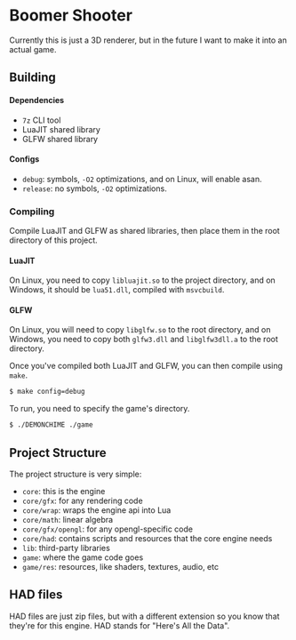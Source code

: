 # Boomer Shooter
Currently this is just a 3D renderer, but in the future I want to make it into an actual game.

## Building
#### Dependencies
- `7z` CLI tool
- LuaJIT shared library
- GLFW shared library
#### Configs
- `debug`: symbols, `-O2` optimizations, and on Linux, will enable asan.
- `release`: no symbols, `-O2` optimizations.
### Compiling
Compile LuaJIT and GLFW as shared libraries, then place them in the root
directory of this project.

#### LuaJIT
On Linux, you need to copy `libluajit.so` to the project directory, and on
Windows, it should be `lua51.dll`, compiled with `msvcbuild`.
#### GLFW
On Linux, you will need to copy `libglfw.so` to the root directory, and on 
Windows, you need to copy both `glfw3.dll` and `libglfw3dll.a` to the
root directory.

Once you've compiled both LuaJIT and GLFW, you can then compile using `make`.
```bash
$ make config=debug
```
To run, you need to specify the game's directory.
```bash
$ ./DEMONCHIME ./game
```
## Project Structure
The project structure is very simple:
- `core`: this is the engine
- `core/gfx`: for any rendering code
- `core/wrap`: wraps the engine api into Lua
- `core/math`: linear algebra
- `core/gfx/opengl`: for any opengl-specific code
- `core/had`: contains scripts and resources that the core engine needs
- `lib`: third-party libraries
- `game`: where the game code goes
- `game/res`: resources, like shaders, textures, audio, etc
## HAD files
HAD files are just zip files, but with a different extension so you know that
they're for this engine. HAD stands for "Here's All the Data".
